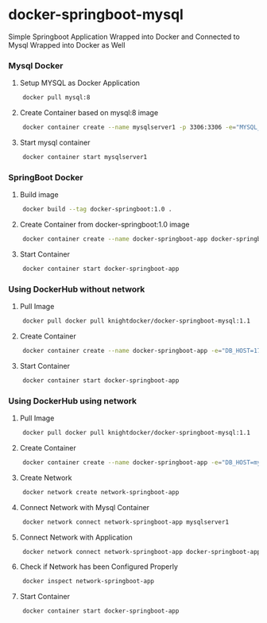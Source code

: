 # docker-springboot-mysql
Simple Springboot Application Wrapped into Docker and Connected to Mysql Wrapped into Docker as Well

### Mysql Docker
1. Setup MYSQL as Docker Application
```sh
    docker pull mysql:8
```
2. Create Container based on mysql:8 image
```sh
    docker container create --name mysqlserver1 -p 3306:3306 -e="MYSQL_ROOT_PASSWORD=P@ssw0rd" -e="MYSQL_DATABASE=employee" -e="MYSQL_ROOT_HOST=%" mysql:8
```
3. Start mysql container
```sh
    docker container start mysqlserver1
```
### SpringBoot Docker
1. Build image
```sh
    docker build --tag docker-springboot:1.0 .
```
2. Create Container from docker-springboot:1.0 image
```sh
    docker container create --name docker-springboot-app docker-springboot:1.0 -p 8080:8080
```
3. Start Container
```sh
    docker container start docker-springboot-app
```

### Using DockerHub without network
1. Pull Image
```sh
    docker pull docker pull knightdocker/docker-springboot-mysql:1.1
```
2. Create Container
```sh
    docker container create --name docker-springboot-app -e="DB_HOST=172.17.0.2" -e="DB_PORT=3306" -e="DB_NAME=employee" -e="DB_USERNAME=root" -e="DB_PASSWORD=P@ssw0rd" -p 8080:8080 knightdocker/docker-springboot-mysql:1.1
```
3. Start Container
```sh
    docker container start docker-springboot-app
```

### Using DockerHub using network
1. Pull Image
```sh
    docker pull docker pull knightdocker/docker-springboot-mysql:1.1
```
2. Create Container
```sh
    docker container create --name docker-springboot-app -e="DB_HOST=mysqlserver1" -e="DB_PORT=3306" -e="DB_NAME=employee" -e="DB_USERNAME=root" -e="DB_PASSWORD=P@ssw0rd" -p 8080:8080 knightdocker/docker-springboot-mysql:1.1
```
3. Create Network
```sh
    docker network create network-springboot-app
```
4. Connect Network with Mysql Container
```sh
    docker network connect network-springboot-app mysqlserver1 
```
5. Connect Network with Application
```sh
    docker network connect network-springboot-app docker-springboot-app
```
6. Check if Network has been Configured Properly
```sh
    docker inspect network-springboot-app
```
7. Start Container
```sh
    docker container start docker-springboot-app
```